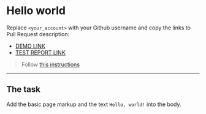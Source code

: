 # Hello world

Replace `<your_account>` with your Github username and copy the links to Pull Request description:

- [DEMO LINK](https://thutrang1232003.github.io/layout_hello-world/)
- [TEST REPORT LINK](https://thutrang1232003.github.io/layout_hello-world/report/html_report/)

> Follow [this instructions](https://mate-academy.github.io/layout_task-guideline/#how-to-solve-the-layout-tasks-on-github)

---

## The task

Add the basic page markup and the text `Hello, world!` into the body.
